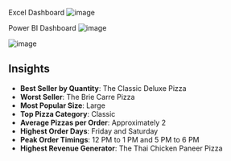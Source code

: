 Excel Dashboard
![image](https://github.com/user-attachments/assets/ecb57e05-1645-497b-a80e-7c57fc20ea13)


Power BI Dashboard
![image](https://github.com/anujasathiyaraj/pizza/assets/96020465/fa4d836d-7942-4666-9a0c-e1c36b0b9247)

![image](https://github.com/anujasathiyaraj/pizza/assets/96020465/4404c3ae-f7d5-4141-8298-b3c6a0381508)


## Insights

- **Best Seller by Quantity**: The Classic Deluxe Pizza
- **Worst Seller**: The Brie Carre Pizza
- **Most Popular Size**: Large
- **Top Pizza Category**: Classic
- **Average Pizzas per Order**: Approximately 2
- **Highest Order Days**: Friday and Saturday
- **Peak Order Timings**: 12 PM to 1 PM and 5 PM to 6 PM
- **Highest Revenue Generator**: The Thai Chicken Paneer Pizza
